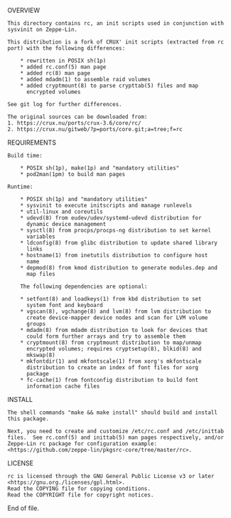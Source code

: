 OVERVIEW

	This directory contains rc, an init scripts used in conjunction with
	sysvinit on Zeppe-Lin.

	This distribution is a fork of CRUX' init scripts (extracted from rc
	port) with the following differences:

		* rewritten in POSIX sh(1p)
		* added rc.conf(5) man page
		* added rc(8) man page
		* added mdadm(1) to assemble raid volumes
		* added cryptmount(8) to parse crypttab(5) files and map
		  encrypted volumes

	See git log for further differences.

	The original sources can be downloaded from:
	1. https://crux.nu/ports/crux-3.6/core/rc/
	2. https://crux.nu/gitweb/?p=ports/core.git;a=tree;f=rc

REQUIREMENTS

	Build time:

		* POSIX sh(1p), make(1p) and "mandatory utilities"
		* pod2man(1pm) to build man pages

	Runtime:

		* POSIX sh(1p) and "mandatory utilities"
		* sysvinit to execute initscripts and manage runlevels
		* util-linux and coreutils
		* udevd(8) from eudev/udev/systemd-udevd distribution for
		  dynamic device management
		* sysctl(8) from procps/procps-ng distribution to set kernel
		  variables
		* ldconfig(8) from glibc distribution to update shared library
		  links
		* hostname(1) from inetutils distribution to configure host
		  name
		* depmod(8) from kmod distribution to generate modules.dep and
		  map files

		The following dependencies are optional:

		* setfont(8) and loadkeys(1) from kbd distribution to set
		  system font and keyboard
		* vgscan(8), vgchange(8) and lvm(8) from lvm distribution to
		  create device-mapper device nodes and scan for LVM volume
		  groups
		* mdadm(8) from mdadm distribution to look for devices that
		  could form further arrays and try to assemble them
		* cryptmount(8) from cryptmount distribution to map/unmap
		  encrypted volumes; requires cryptsetup(8), blkid(8) and
		  mkswap(8)
		* mkfontdir(1) and mkfontscale(1) from xorg's mkfontscale
		  distribution to create an index of font files for xorg
		  package
		* fc-cache(1) from fontconfig distribution to build font
		  information cache files

INSTALL

	The shell commands "make && make install" should build and install
	this package.

	Next, you need to create and customize /etc/rc.conf and /etc/inittab
	files.  See rc.conf(5) and inittab(5) man pages respectively, and/or
	Zeppe-Lin rc package for configuration example:
	<https://github.com/zeppe-lin/pkgsrc-core/tree/master/rc>.

LICENSE

	rc is licensed through the GNU General Public License v3 or later
	<https://gnu.org./licenses/gpl.html>.
	Read the COPYING file for copying conditions.
	Read the COPYRIGHT file for copyright notices.

End of file.
